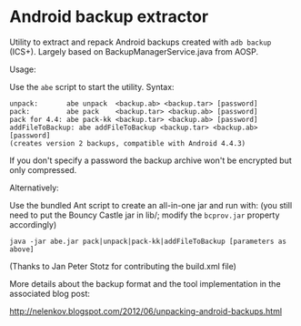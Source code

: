 Android backup extractor
========================

Utility to extract and repack Android backups created with ```adb backup``` (ICS+).
Largely based on BackupManagerService.java from AOSP.

Usage:

Use the ```abe``` script to start the utility.
Syntax:

	unpack:       abe unpack  <backup.ab> <backup.tar> [password]
	pack:         abe pack    <backup.tar> <backup.ab> [password]
	pack for 4.4: abe pack-kk <backup.tar> <backup.ab> [password]
	addFileToBackup: abe addFileToBackup <backup.tar> <backup.ab> [password]
    (creates version 2 backups, compatible with Android 4.4.3)

If you don't specify a password the backup archive won't be encrypted but
only compressed.

Alternatively:

Use the bundled Ant script to create an all-in-one jar and run with:
(you still need to put the Bouncy Castle jar in lib/; modify the
```bcprov.jar``` property accordingly)

```java -jar abe.jar pack|unpack|pack-kk|addFileToBackup [parameters as above]```

(Thanks to Jan Peter Stotz for contributing the build.xml file)

More details about the backup format and the tool implementation in the
associated blog post:

http://nelenkov.blogspot.com/2012/06/unpacking-android-backups.html

